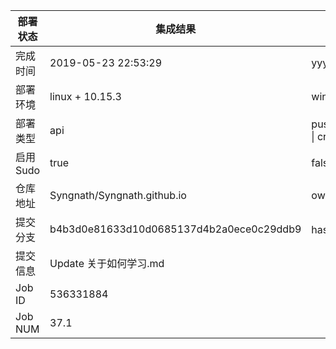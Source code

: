 部署状态 | 集成结果 | 参考值
---|---|---
完成时间 | 2019-05-23 22:53:29 | yyyy-mm-dd hh:mm:ss
部署环境 | linux + 10.15.3 | window \| linux + stable
部署类型 | api | push \| pull_request \| api \| cron
启用Sudo | true | false \| true
仓库地址 | Syngnath/Syngnath.github.io | owner_name/repo_name
提交分支 | b4b3d0e81633d10d0685137d4b2a0ece0c29ddb9 | hash 16位
提交信息 | Update 关于如何学习.md |
Job ID   | 536331884 |
Job NUM  | 37.1 |
